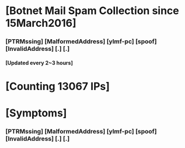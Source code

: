 # [Botnet Mail Spam Collection since 15March2016]
### [PTRMssing] [MalformedAddress] [ylmf-pc] [spoof] [InvalidAddress] [.] [.]
#### [Updated every 2~3 hours]

# [Counting 13067 IPs]

# [Symptoms] 
###   [PTRMssing] [MalformedAddress] [ylmf-pc] [spoof] [InvalidAddress] [.] [.]
